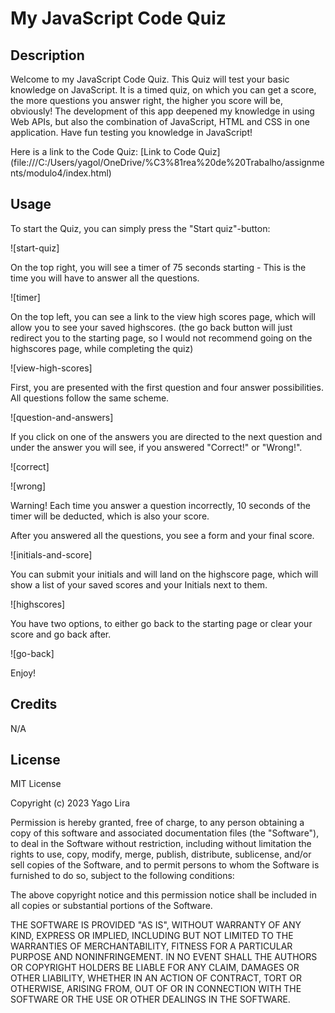 # My JavaScript Code Quiz

## Description
Welcome to my JavaScript Code Quiz. This Quiz will test your basic knowledge on JavaScript. It is a timed quiz, on which you can get a score, 
the more questions you answer right, the higher you score will be, obviously! The development of this app deepened my knowledge in using Web APIs,
but also the combination of JavaScript, HTML and CSS in one application.
Have fun testing you knowledge in JavaScript!

Here is a link to the Code Quiz: [Link to Code Quiz] (file:///C:/Users/yagol/OneDrive/%C3%81rea%20de%20Trabalho/assignments/modulo4/index.html)

## Usage
To start the Quiz, you can simply press the "Start quiz"-button:

![start-quiz]

On the top right, you will see a timer of 75 seconds starting - This is the time you will have to answer all the questions.

![timer]


On the top left, you can see a link to the view high scores page, which will allow you to see your saved highscores. (the go back button will just redirect you to the starting page, so I would not recommend going on the highscores page, while completing the quiz)

![view-high-scores]


First, you are presented with the first question and four answer possibilities. All questions follow the same scheme.

![question-and-answers]

If you click on one of the answers you are directed to the next question and under the answer you will see, if you answered "Correct!" or "Wrong!".

![correct]

![wrong]

Warning! Each time you answer a question incorrectly, 10 seconds of the timer will be deducted, which is also your score.

After you answered all the questions, you see a form and your final score. 

![initials-and-score]

You can submit your initials and will land on the highscore page, which will show a list of your saved scores and your Initials next to them.

![highscores]

You have two options, to either go back to the starting page or clear your score and go back after.

![go-back]

Enjoy!

## Credits
N/A

## License
MIT License

Copyright (c) 2023 Yago Lira

Permission is hereby granted, free of charge, to any person obtaining a copy
of this software and associated documentation files (the "Software"), to deal
in the Software without restriction, including without limitation the rights
to use, copy, modify, merge, publish, distribute, sublicense, and/or sell
copies of the Software, and to permit persons to whom the Software is
furnished to do so, subject to the following conditions:

The above copyright notice and this permission notice shall be included in all
copies or substantial portions of the Software.

THE SOFTWARE IS PROVIDED "AS IS", WITHOUT WARRANTY OF ANY KIND, EXPRESS OR
IMPLIED, INCLUDING BUT NOT LIMITED TO THE WARRANTIES OF MERCHANTABILITY,
FITNESS FOR A PARTICULAR PURPOSE AND NONINFRINGEMENT. IN NO EVENT SHALL THE
AUTHORS OR COPYRIGHT HOLDERS BE LIABLE FOR ANY CLAIM, DAMAGES OR OTHER
LIABILITY, WHETHER IN AN ACTION OF CONTRACT, TORT OR OTHERWISE, ARISING FROM,
OUT OF OR IN CONNECTION WITH THE SOFTWARE OR THE USE OR OTHER DEALINGS IN THE
SOFTWARE.
